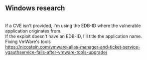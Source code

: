 ## Windows research
<br>If a CVE isn't provided, I'm using the EDB-ID where the vulnerable application originates from.
<br>If the exploit doesn't have an EDB-ID, I'll title the application name.
<br>Fixing VmWare's tools
<br>https://nicostein.com/vmware-alias-manager-and-ticket-service-vgauthservice-fails-after-vmware-tools-upgrade/
